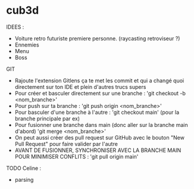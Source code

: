 # cub3d

IDEES :
- Voiture retro futuriste premiere personne. (raycasting retroviseur ?)
- Ennemies
- Menu
- Boss

GIT
- Rajoute l'extension Gitlens ça te met les commit et qui a changé quoi directement sur ton IDE et plein d'autres trucs supers
- Pour créer et basculer directement sur une branche :
        'git checkout -b <nom_branche>'
- Pour push sur ta branche :
        'git push origin <nom_branche>'
- Pour basculer d'une branche à l'autre :
        'git checkout main' (pour la branche principale par ex)
- Pour fusionner une branche dans main (donc aller sur la branche main d'abord)
        'git merge <nom_branche>'
- On peut aussi créer des pull request sur GitHub avec le bouton "New Pull Request" pour faire valider par l'autre
- AVANT DE FUSIONNER, SYNCHRONISER AVEC LA BRANCHE MAIN POUR MINIMISER CONFLITS :
        'git pull origin main'

TODO Celine :
- parsing